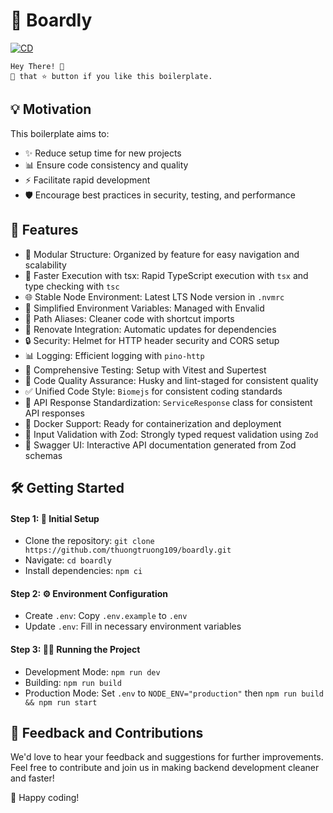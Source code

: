 # 🚀 Boardly

[![CD](https://github.com/thuongtruong109/boardly/actions/workflows/cd.yml/badge.svg)](https://github.com/thuongtruong109/boardly/actions/workflows/cd.yml)

<!-- [![Test](https://github.com/thuongtruong109/boardly/actions/workflows/test.yml/badge.svg)](https://github.com/thuongtruong109/boardly/actions/workflows/test.yml)
[![Code Quality](https://github.com/thuongtruong109/boardly/actions/workflows/code-quality.yml/badge.svg)](https://github.com/thuongtruong109/boardly/actions/workflows/code-quality.yml)
[![Docker Image CI](https://github.com/thuongtruong109/boardly/actions/workflows/docker-image.yml/badge.svg)](https://github.com/thuongtruong109/boardly/actions/workflows/docker-image.yml) -->

```code
Hey There! 🙌
🤾 that ⭐️ button if you like this boilerplate.
```

<!-- ## 🌟 Introduction

Welcome to the Express TypeScript Boilerplate 2024 – a streamlined, efficient, and scalable foundation for building powerful backend services with modern tools and practices in Express.js and TypeScript. -->

## 💡 Motivation

This boilerplate aims to:

- ✨ Reduce setup time for new projects
- 📊 Ensure code consistency and quality
- ⚡ Facilitate rapid development
- 🛡️ Encourage best practices in security, testing, and performance

## 🚀 Features

- 📁 Modular Structure: Organized by feature for easy navigation and scalability
- 💨 Faster Execution with tsx: Rapid TypeScript execution with `tsx` and type checking with `tsc`
- 🌐 Stable Node Environment: Latest LTS Node version in `.nvmrc`
- 🔧 Simplified Environment Variables: Managed with Envalid
- 🔗 Path Aliases: Cleaner code with shortcut imports
- 🔄 Renovate Integration: Automatic updates for dependencies
- 🔒 Security: Helmet for HTTP header security and CORS setup
- 📊 Logging: Efficient logging with `pino-http`
- 🧪 Comprehensive Testing: Setup with Vitest and Supertest
- 🔑 Code Quality Assurance: Husky and lint-staged for consistent quality
- ✅ Unified Code Style: `Biomejs` for consistent coding standards
- 📃 API Response Standardization: `ServiceResponse` class for consistent API responses
- 🐳 Docker Support: Ready for containerization and deployment
- 📝 Input Validation with Zod: Strongly typed request validation using `Zod`
- 🧩 Swagger UI: Interactive API documentation generated from Zod schemas

## 🛠️ Getting Started

#### Step 1: 🚀 Initial Setup

- Clone the repository: `git clone https://github.com/thuongtruong109/boardly.git`
- Navigate: `cd boardly`
- Install dependencies: `npm ci`

#### Step 2: ⚙️ Environment Configuration

- Create `.env`: Copy `.env.example` to `.env`
- Update `.env`: Fill in necessary environment variables

#### Step 3: 🏃‍♂️ Running the Project

- Development Mode: `npm run dev`
- Building: `npm run build`
- Production Mode: Set `.env` to `NODE_ENV="production"` then `npm run build && npm run start`

## 🤝 Feedback and Contributions

We'd love to hear your feedback and suggestions for further improvements. Feel free to contribute and join us in making backend development cleaner and faster!

🎉 Happy coding!
